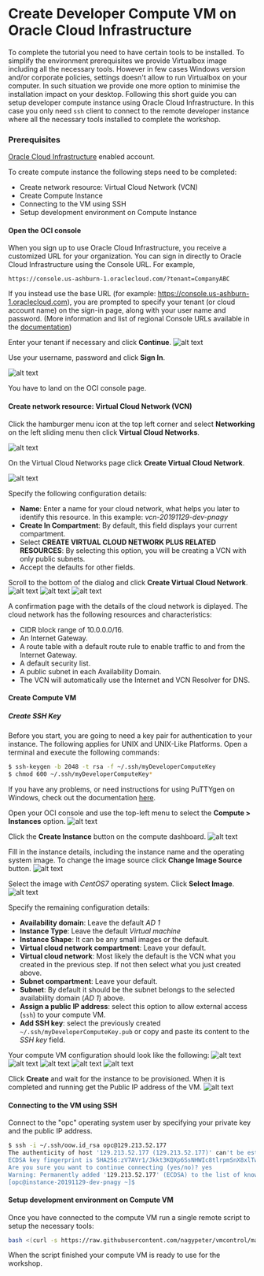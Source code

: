 # Create Developer Compute VM on Oracle Cloud Infrastructure #

To complete the tutorial you need to have certain tools to be installed. To simplify the environment prerequisites we provide Virtualbox image including all the necessary tools.
However in few cases Windows version and/or corporate policies, settings doesn't allow to run Virtualbox on your computer.
In such situation we provide one more option to minimise the installation impact on your desktop. Following this short guide you can setup developer compute instance using Oracle Cloud Infrastructure. In this case you only need `ssh` client to connect to the remote developer instance where all the necessary tools installed to complete the workshop.

### Prerequisites ###

[Oracle Cloud Infrastructure](https://cloud.oracle.com/en_US/cloud-infrastructure) enabled account.

To create compute instance the following steps need to be completed:

- Create network resource: Virtual Cloud Network (VCN)
- Create Compute Instance
- Connecting to the VM using SSH
- Setup development environment on Compute Instance

#### Open the OCI console ####

When you sign up to use Oracle Cloud Infrastructure, you receive a customized URL for your organization. You can sign in directly to Oracle Cloud Infrastructure using the Console URL. For example,

`https://console.us-ashburn-1.oraclecloud.com/?tenant=CompanyABC`

If you instead use the base URL (for example: https://console.us-ashburn-1.oraclecloud.com), you are prompted to specify your tenant (or cloud account name) on the sign-in page, along with your user name and password. (More information and list of regional Console URLs available in the [documentation](https://docs.cloud.oracle.com/iaas/Content/GSG/Tasks/signingin.htm#))

Enter your tenant if necessary and click **Continue**.
![alt text](images/compute.instance/001.oci.login.tenant.png)


Use your username, password and click **Sign In**.

![alt text](images/compute.instance/002.oci.console.signin.png)

You have to land on the OCI console page.

#### Create network resource: Virtual Cloud Network (VCN) ####

Click the hamburger menu icon at the top left corner and select **Networking** on the left sliding menu then click **Virtual Cloud Networks**.

![alt text](images/compute.instance/005.networking.png)

On the Virtual Cloud Networks page click **Create Virtual Cloud Network**.

![alt text](images/compute.instance/006.create.vcn.png)

Specify the following configuration details:

- **Name**: Enter a name for your cloud network, what helps you later to identify this resource. In this example: *vcn-20191129-dev-pnagy*
- **Create In Compartment**: By default, this field displays your current compartment.
- Select **CREATE VIRTUAL CLOUD NETWORK PLUS RELATED RESOURCES**: By selecting this option, you will be creating a VCN with only public subnets.
- Accept the defaults for other fields.

Scroll to the bottom of the dialog and click **Create Virtual Cloud Network**.
![alt text](images/compute.instance/007.1.vcn.details.png)
![alt text](images/compute.instance/007.2.vcn.details.png)
![alt text](images/compute.instance/007.3.vcn.details.png)

A confirmation page with the details of the cloud network is diplayed. The cloud network has the following resources and characteristics:

- CIDR block range of 10.0.0.0/16.
- An Internet Gateway.
- A route table with a default route rule to enable traffic to and from the Internet Gateway.
- A default security list.
- A public subnet in each Availability Domain.
- The VCN will automatically use the Internet and VCN Resolver for DNS.

#### Create Compute VM ####

##### Create SSH Key #####

Before you start, you are going to need a key pair for authentication to your instance. The following applies for UNIX and UNIX-Like Platforms. Open a terminal and execute the following commands:
```bash
$ ssh-keygen -b 2048 -t rsa -f ~/.ssh/myDeveloperComputeKey
$ chmod 600 ~/.ssh/myDeveloperComputeKey*
```
If you have any problems, or need instructions for using PuTTYgen on Windows, check out the documentation [here](http://docs.oracle.com/cloud/latest/dbcs_dbaas/CSDBI/GUID-4285B8CF-A228-4B89-9552-FE6446B5A673.htm#CSDBI3349).

Open your OCI console and use the top-left menu to select the **Compute > Instances** option.
![alt text](images/compute.instance/008.compute.dashboard.png)

Click the **Create Instance** button on the compute dashboard.
![alt text](images/compute.instance/009.compute.create.png)

Fill in the instance details, including the instance name and the operating system image. To change the image source click **Change Image Source** button.
![alt text](images/compute.instance/010.compute.image.source.png)

Select the image with *CentOS7* operating system. Click **Select Image**.
![alt text](images/compute.instance/011.compute.image.centos.png)

Specify the remaining configuration details:
- **Availability domain**: Leave the default *AD 1*
- **Instance Type**: Leave the default *Virtual machine*
- **Instance Shape**: It can be any small images or the default.
- **Virtual cloud network compartment**: Leave your default.
- **Virtual cloud network**: Most likely the default is the VCN what you created in the previous step. If not then select what you just created above.
- **Subnet compartment**: Leave your default.
- **Subnet**: By default it should be the subnet belongs to the selected availability domain (*AD 1*) above.
- **Assign a public IP address**: select this option to allow external access (`ssh`) to your compute VM.
- **Add SSH key**: select the previously created `~/.ssh/myDeveloperComputeKey.pub` or copy and paste its content to the *SSH key* field.

Your compute VM configuration should look like the following:
![alt text](images/compute.instance/012.1.compute.details.png)
![alt text](images/compute.instance/012.2.compute.details.png)
![alt text](images/compute.instance/012.3.compute.details.png)
![alt text](images/compute.instance/012.4.compute.details.png)
![alt text](images/compute.instance/012.5.compute.details.png)

Click **Create** and wait for the instance to be provisioned. When it is completed and running get the Public IP address of the VM.
![alt text](images/compute.instance/013.compute.provisioned.png)

#### Connecting to the VM using SSH ####

Connect to the "opc" operating system user by specifying your private key and the public IP address.
```bash
$ ssh -i ~/.ssh/oow.id_rsa opc@129.213.52.177
The authenticity of host '129.213.52.177 (129.213.52.177)' can't be established.
ECDSA key fingerprint is SHA256:zV7AVr1/Jkkt3KQXp6SsNHWIc8tlrpmSnX8xlTwe330.
Are you sure you want to continue connecting (yes/no)? yes
Warning: Permanently added '129.213.52.177' (ECDSA) to the list of known hosts.
[opc@instance-20191129-dev-pnagy ~]$
```

#### Setup development environment on Compute VM ####

Once you have connected to the compute VM run a single remote script to setup the necessary tools:
```bash
bash <(curl -s https://raw.githubusercontent.com/nagypeter/vmcontrol/master/setup-operator-workshop.sh)
```

When the script finished your compute VM is ready to use for the workshop.
